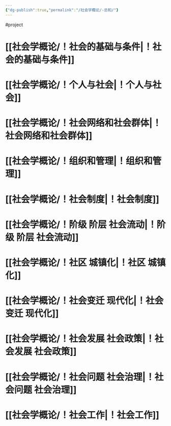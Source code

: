 ```yaml
---
{"dg-publish":true,"permalink":"/社会学概论/-总和/"}
---
```


#project
# [[社会学概论/！社会的基础与条件\|！社会的基础与条件]]
# [[社会学概论/！个人与社会\|！个人与社会]]
# [[社会学概论/！社会网络和社会群体\|！社会网络和社会群体]]
# [[社会学概论/！组织和管理\|！组织和管理]]
# [[社会学概论/！社会制度\|！社会制度]]
# [[社会学概论/！阶级 阶层 社会流动\|！阶级 阶层 社会流动]]
# [[社会学概论/！社区 城镇化\|！社区 城镇化]]
# [[社会学概论/！社会变迁 现代化\|！社会变迁 现代化]]
# [[社会学概论/！社会发展 社会政策\|！社会发展 社会政策]]
# [[社会学概论/！社会问题 社会治理\|！社会问题 社会治理]]
# [[社会学概论/！社会工作\|！社会工作]]


